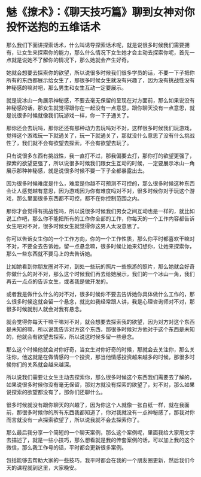 # 魅《撩术》：《聊天技巧篇》聊到女神对你投怀送抱的五维话术

那么我们下面讲探索话术，什么叫诱导探索话术呢，就是说很多时候我们需要拥有，让女生来探索你的能力，那么什么情况下女生她才会主动去探索你呢，首先一点就是说她不了解你的情况下，那么她就会产生好奇。

她就会想要去探索你的欲望，所以说很多时候我们很多学员的话，不要一下子把你所有的东西都展示给女生了，那很多时候女生就没有兴趣了，因为没有挑战性没有神秘感的嘛对吧，那么男生和女生互动一定要展示。

就是说冰山一角展示神秘感，不要去毫无保留的呈现在对方面前，那么如果说没有神秘感的话，那女生就觉得跟你在一起没有一点意思，跟你聊天没有一点意思，就是说很多时候就像我们玩游戏一样，你一下子通关了。

那你还会去玩吗，那你还还有那种动力去玩吗对不对，这样很多时候我们玩游戏，觉得这个游戏玩一下就通关了，玩一下就通关了，那就没什么意思了没有什么挑战性了，我们就不会有欲望去探索，不会有欲望去玩了。

只有说很多东西有挑战性，我一直打不过，那我偏要去打，那你打的欲望更强了，探索的欲望更强了，所以说很多时候我们跟女生互动的时候，一定要展示冰山一角展示那种神秘感，就是说很多时候不要一下子全都暴露出去。

因为很多时候难度是什么，难度是你越不可预测不可控的，那么很多时候这种东西会让人感觉越有意思，因为游戏因为你有难度吗对不对，很多时候你对于玩这个游戏，那么里面很多东西都不可控，都不在你控制范围之内。

那你才会觉得有挑战性吗，所以说很多时候我们男女之间互动也是一样的，就比如说工作吧，那么你不能把所有的工作你全部的工作，你每天的一个工作内容都告诉女生吧对不对，很多时候女生就觉得你这男人太没意思了。

你可以告诉女生你的一个工作方向，你的一个工作性质，那么你平时都喜欢干嘛对不对，不要全去告诉她，留一点悬念嘛，很多时候让她来幻想你，让她来探索你，那么一些东西就不要马上的去告诉她。

比如她看到你朋友圈对不对，到处一些玩的照片一些旅游的照片，那么她就会好奇你做什么的对不对，那么这个时候我们再去给她展示，我们的一个冰山一角，我们再去一点点的告诉女生，或者我是做开发的。

或者我是做什么什么的对不对，很多时候你不要去告诉她你具体做什么工作的，那么很多时候这就会留一个悬念，就比如我经常跟人讲，我是心理咨询师对不对，那很多时候就别人就会对我有悬念。

就会觉得你每天干嘛干嘛对不对，就会想要去探索我的欲望，因为对方对这个东西是未知的嘛，所以说我告诉对方这个东西，那很多时候对方他对于这个东西是未知的，他就会有欲望去探索，所以说这时候多留一些悬念。

那么这个时候他就会对你好奇，当女生对你好奇的时候，那就会去关注你，那么关注你，他这就是在做情感的一个投资，那当他情感投资越来越多的时候，那很多时候你们的关系就会越来越深。

所以说我们需要让女生主动去探索你，那么很多时候这个东西我们需要去了解的，如果说很多时候你没有毫无保留，那对方就没有探索的欲望了，对不对，那么如果说探索的欲望都没有了，那你们还聊什么。

很多时候就没有跟你聊天的兴趣了，因为你这个人就像一张白纸一样，就在我面前，那很多时候你的所有东西我都知道了，你对我就没有一点神秘感了，那我对你而言就没有一点探索欲望了，所以说我就不会去探索你了。

那么最后我分享一个简短的一个聊天案例，那么这个案例呢，里面我给大家用文字去描述了，就是一些小技巧，那么想看就是我的传套案例的话，可以加上我的这个微信，那么我工作号的话，平时都会更新很多案例。

包括能够去帮助大家的一些技巧，我平时都会在我的一个朋友圈更新，然后我们今天的课程就到这里，大家晚安。